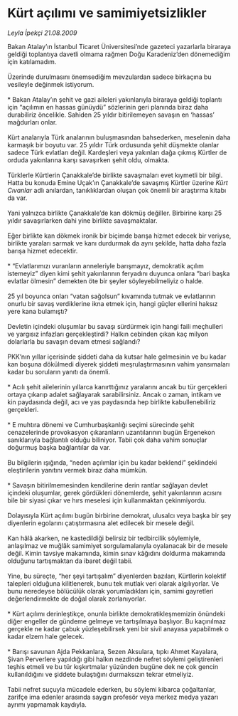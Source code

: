 # Kürt açılımı ve samimiyetsizlikler

*Leyla İpekçi 21.08.2009*

<div class="taraf_structure_2col_1zq">
<div class="margen_n">



 <p>Bakan Atalay’ın İstanbul Ticaret Üniversitesi’nde gazeteci yazarlarla biraraya geldiği toplantıya davetli olmama rağmen Doğu Karadeniz’den dönemediğim için katılamadım. <br/><br/>Üzerinde durulmasını önemsediğim mevzulardan sadece birkaçına bu vesileyle değinmek istiyorum. <br/><br/>* Bakan Atalay’ın şehit ve gazi aileleri yakınlarıyla biraraya geldiği toplantı için “açılımın en hassas günüydü” sözlerinin geri planında biraz daha durabiliriz öncelikle. Sahiden 25 yıldır bitirilemeyen savaşın en ‘hassas’ mağdurları onlar. <br/><br/>Kürt analarıyla Türk analarının buluşmasından bahsederken, meselenin daha karmaşık bir boyutu var. 25 yıldır Türk ordusunda şehit düşmekte olanlar sadece Türk evlatları değil. Kardeşleri veya yakınları dağa çıkmış Kürtler de orduda yakınlarına karşı savaşırken şehit oldu, olmakta. <br/><br/>Türklerle Kürtlerin Çanakkale’de birlikte savaşmaları evet kıymetli bir bilgi. Hatta bu konuda Emine Uçak’ın Çanakkale’de savaşmış Kürtler üzerine <i>Kürt Cıvanlar</i> adlı anılardan, tanıklıklardan oluşan çok önemli bir araştırma kitabı da var. <br/><br/>Yani yalnızca birlikte Çanakkale’de kan dökmüş değiller. Birbirine karşı 25 yıldır savaşırlarken dahi yine birlikte savaşmaktalar. <br/><br/>Eğer birlikte kan dökmek ironik bir biçimde barışa hizmet edecek bir veriyse, birlikte yaraları sarmak ve kanı durdurmak da aynı şekilde, hatta daha fazla barışa hizmet edecektir. <br/><br/>* “Evlatlarımızı vuranların anneleriyle barışmayız, demokratik açılım istemeyiz” diyen kimi şehit yakınlarının feryadını duyunca onlara “bari başka evlatlar ölmesin” demekten öte bir şeyler söyleyebilmeliyiz o halde. <br/><br/>25 yıl boyunca onları “vatan sağolsun” kıvamında tutmak ve evlatlarının onurlu bir savaş verdiklerine ikna etmek için, hangi güçler ellerini haksız yere kana bulamıştı? <br/><br/>Devletin içindeki oluşumlar bu savaşı sürdürmek için hangi faili meçhulleri ve yargısız infazları gerçekleştirdi? Halkın cebinden çıkan kaç milyon dolarlarla bu savaşın devam etmesi sağlandı? <br/><br/>PKK’nın yıllar içerisinde şiddeti daha da kutsar hale gelmesinin ve bu kadar kan boşuna dökülmedi diyerek şiddeti meşrulaştırmasının vahim yansımaları kadar bu soruların yanıtı da önemli. <br/><br/>* Acılı şehit ailelerinin yıllarca kanırttığınız yaralarını ancak bu tür gerçekleri ortaya çıkarıp adalet sağlayarak sarabilirsiniz. Ancak o zaman, intikam ve kin paydasında değil, acı ve yas paydasında hep birlikte kabullenebiliriz gerçekleri. <br/><br/>* E muhtıra dönemi ve Cumhurbaşkanlığı seçimi sürecinde şehit cenazelerinde provokasyon çıkaranların uzantılarının bugün Ergenekon sanıklarıyla bağlantılı olduğu biliniyor. Tabii çok daha vahim sonuçlar doğurmuş başka bağlantılar da var. <br/><br/>Bu bilgilerin ışığında, “neden açılımlar için bu kadar beklendi” şeklindeki eleştirilerin yanıtını vermek biraz daha mümkün. <br/><br/>* Savaşın bitirilmemesinden kendilerine derin rantlar sağlayan devlet içindeki oluşumlar, gerek gördükleri dönemlerde, şehit yakınlarının acısını bile bir siyasi çıkar ve hırs meselesi için kullanmaktan çekinmiyordu. <br/><br/>Dolayısıyla Kürt açılımı bugün birbirine demokrat, ulusalcı veya başka bir şey diyenlerin egolarını çatıştırmasına alet edilecek bir mesele değil. <br/><br/>Kan hâlâ akarken, ne kastedildiği belirsiz bir tedbircilik söylemiyle, anlaşılmaz ve muğlâk samimiyet sorgulamalarıyla oyalanacak bir de mesele değil. Kimin tavsiye makamında, kimin sınav kâğıdını doldurma makamında olduğunu tartışmaktan da ibaret değil tabii. <br/><br/>Yine, bu süreçte, “her şeyi tartışalım” diyenlerden bazıları, Kürtlerin kolektif talepleri olduğuna kilitlenerek, bunu tek mutlak veri olarak algılıyorlar. Ve bunu neredeyse bölücülük olarak yorumladıkları için, samimi gayretleri değerlendirmekte de doğal olarak zorlanıyorlar. <br/><br/>* Kürt açılımı derinleştikçe, onunla birlikte demokratikleşmemizin önündeki diğer engeller de gündeme gelmeye ve tartışılmaya başlıyor. Bu kaçınılmaz gerçekle ne kadar çabuk yüzleşebilirsek yeni bir sivil anayasa yapabilmek o kadar elzem hale gelecek. <br/><br/>* Barışı savunan Ajda Pekkanlara, Sezen Aksulara, tıpkı Ahmet Kayalara, Şivan Perverlere yapıldığı gibi halkın nezdinde nefret söylemi geliştirenleri teşhis etmeli ve bu tür kışkırtmalar yüzünden bugüne dek ne çok gencin kullanıldığını ve şiddete bulaştığını durmaksızın tekrar etmeliyiz. <br/><br/>Tabii nefret suçuyla mücadele ederken, bu söylemi kibarca çoğaltanlar, zarifçe ima edenler arasında saygın profesör veya merkez medya yazarı ayrımı yapmamak kaydıyla.</p>
<br/>
<br/>
<br/>



<br/>


<div id="taraf_not">
</div>

</div>


</div>
